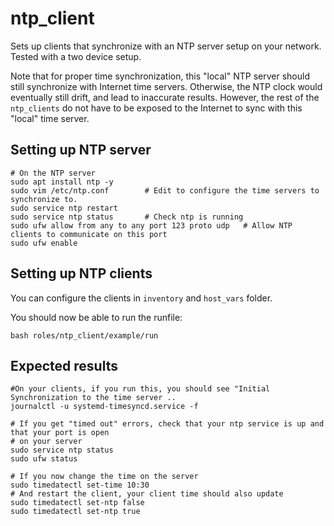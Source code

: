 # ntp_client
Sets up clients that synchronize with an NTP server setup on your network. Tested with a two device setup.

Note that for proper time synchronization, this "local" NTP server should still synchronize with Internet time servers. Otherwise, the NTP clock would eventually still drift, and lead to inaccurate results. However, the rest of the `ntp_clients` do not have to be exposed to the Internet to sync with this "local" time server.

## Setting up NTP server
```
# On the NTP server
sudo apt install ntp -y
sudo vim /etc/ntp.conf        # Edit to configure the time servers to synchronize to.
sudo service ntp restart
sudo service ntp status       # Check ntp is running
sudo ufw allow from any to any port 123 proto udp   # Allow NTP clients to communicate on this port
sudo ufw enable
```

## Setting up NTP clients
You can configure the clients in `inventory` and `host_vars` folder.

You should now be able to run the runfile:
```
bash roles/ntp_client/example/run
```

## Expected results
```
#On your clients, if you run this, you should see "Initial Synchronization to the time server ..
journalctl -u systemd-timesyncd.service -f

# If you get "timed out" errors, check that your ntp service is up and that your port is open
# on your server
sudo service ntp status
sudo ufw status

# If you now change the time on the server
sudo timedatectl set-time 10:30
# And restart the client, your client time should also update
sudo timedatectl set-ntp false
sudo timedatectl set-ntp true
```
